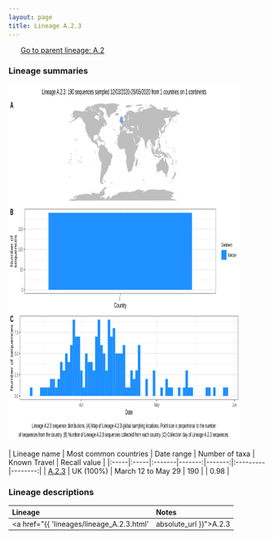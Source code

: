 ```yaml
---
layout: page
title: Lineage A.2.3
---
```




<p>
<ul class="actions small">
	 <a href="{{ 'lineages/lineage_A.2.html' | absolute_url }}" class="button special fit">Go to parent lineage: A.2</a>
</ul>
</p>
<h3> Lineage summaries</h3>

<img src="../assets/images/A.2.3.svg" alt="A.2.3 lineage summary figure" width="90%" height="700px" />


| Lineage name | Most common countries | Date range | Number of taxa | Known Travel | Recall value |
|:-----|:-----|:-------|-------:|-------:|:---------|--------:|
| <a href="{{ 'lineages/lineage_A.2.3.html' | absolute_url }}">A.2.3</a> | UK (100%) | March 12 to May 29 | 190 |  | 0.98 |

<h3>Lineage descriptions</h3>

| Lineage | Notes |
|:-----|:-----|
| <a href="{{ 'lineages/lineage_A.2.3.html' | absolute_url }}">A.2.3</a> | Scottish lineage nested within the diversity of A.2 |

